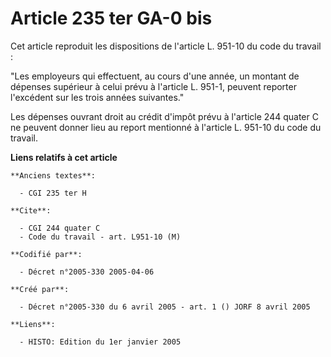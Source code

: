 # Article 235 ter GA-0 bis

Cet article reproduit les dispositions de l'article L. 951-10 du code du travail :

"Les employeurs qui effectuent, au cours d'une année, un montant de dépenses supérieur à celui prévu à l'article L. 951-1,
peuvent reporter l'excédent sur les trois années suivantes."

Les dépenses ouvrant droit au crédit d'impôt prévu à l'article 244 quater C ne peuvent donner lieu au report mentionné à
l'article L. 951-10 du code du travail.

**Liens relatifs à cet article**

	**Anciens textes**:

	  - CGI 235 ter H

	**Cite**:

	  - CGI 244 quater C
	  - Code du travail - art. L951-10 (M)

	**Codifié par**:

	  - Décret n°2005-330 2005-04-06

	**Créé par**:

	  - Décret n°2005-330 du 6 avril 2005 - art. 1 () JORF 8 avril 2005

	**Liens**:

	  - HISTO: Edition du 1er janvier 2005
